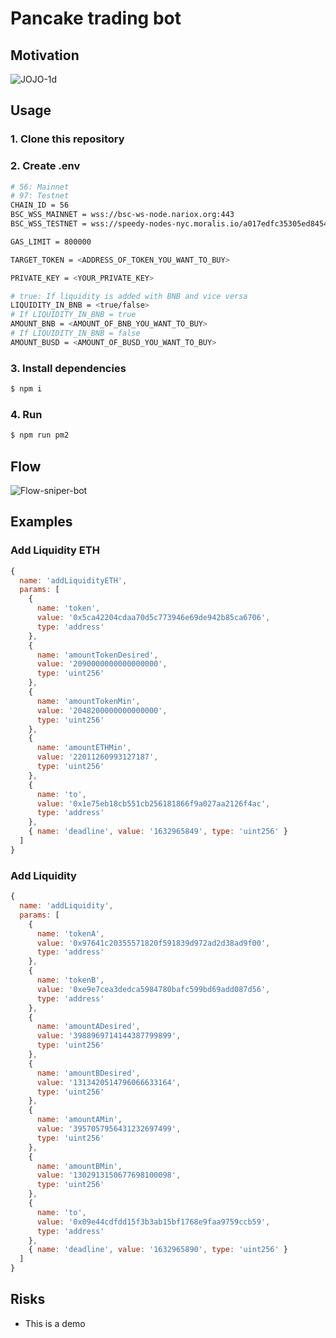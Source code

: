 # Pancake trading bot

## Motivation
![JOJO-1d](https://user-images.githubusercontent.com/33257682/135823603-97454050-ea81-41cd-8750-ddcf17adc899.png)

## Usage
### 1. Clone this repository
### 2. Create .env
```bash
# 56: Mainnet
# 97: Testnet
CHAIN_ID = 56
BSC_WSS_MAINNET = wss://bsc-ws-node.nariox.org:443
BSC_WSS_TESTNET = wss://speedy-nodes-nyc.moralis.io/a017edfc35305ed845462871/bsc/testnet/ws

GAS_LIMIT = 800000

TARGET_TOKEN = <ADDRESS_OF_TOKEN_YOU_WANT_TO_BUY>

PRIVATE_KEY = <YOUR_PRIVATE_KEY>

# true: If liquidity is added with BNB and vice versa
LIQUIDITY_IN_BNB = <true/false>
# If LIQUIDITY_IN_BNB = true
AMOUNT_BNB = <AMOUNT_OF_BNB_YOU_WANT_TO_BUY>
# If LIQUIDITY_IN_BNB = false
AMOUNT_BUSD = <AMOUNT_OF_BUSD_YOU_WANT_TO_BUY>

```

### 3. Install dependencies
```bash
$ npm i
```

### 4. Run
```bash
$ npm run pm2
```

## Flow
![Flow-sniper-bot](https://user-images.githubusercontent.com/33257682/135856184-a4ee9f73-d765-47c7-9503-4572da3a71b4.png)

## Examples
### Add Liquidity ETH
```js
{
  name: 'addLiquidityETH',
  params: [
    {
      name: 'token',
      value: '0x5ca42204cdaa70d5c773946e69de942b85ca6706',
      type: 'address'
    },
    {
      name: 'amountTokenDesired',
      value: '2090000000000000000',
      type: 'uint256'
    },
    {
      name: 'amountTokenMin',
      value: '2048200000000000000',
      type: 'uint256'
    },
    {
      name: 'amountETHMin',
      value: '22011260993127187',
      type: 'uint256'
    },
    {
      name: 'to',
      value: '0x1e75eb18cb551cb256181866f9a027aa2126f4ac',
      type: 'address'
    },
    { name: 'deadline', value: '1632965849', type: 'uint256' }
  ]
}
```

### Add Liquidity
```js
{
  name: 'addLiquidity',
  params: [
    {
      name: 'tokenA',
      value: '0x97641c20355571820f591839d972ad2d38ad9f00',
      type: 'address'
    },
    {
      name: 'tokenB',
      value: '0xe9e7cea3dedca5984780bafc599bd69add087d56',
      type: 'address'
    },
    {
      name: 'amountADesired',
      value: '3988969714144387799899',
      type: 'uint256'
    },
    {
      name: 'amountBDesired',
      value: '1313420514796066633164',
      type: 'uint256'
    },
    {
      name: 'amountAMin',
      value: '3957057956431232697499',
      type: 'uint256'
    },
    {
      name: 'amountBMin',
      value: '1302913150677698100098',
      type: 'uint256'
    },
    {
      name: 'to',
      value: '0x09e44cdfdd15f3b3ab15bf1768e9faa9759ccb59',
      type: 'address'
    },
    { name: 'deadline', value: '1632965890', type: 'uint256' }
  ]
}
```

## Risks
- This is a demo